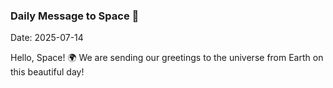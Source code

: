 ### Daily Message to Space 🌌
Date: 2025-07-14

Hello, Space! 🌍 We are sending our greetings to the universe from Earth on this beautiful day!
